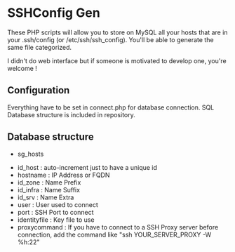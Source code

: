 SSHConfig Gen
================================

These PHP scripts will allow you to store on MySQL all your hosts that are in your .ssh/config (or /etc/ssh/ssh_config).
You'll be able to generate the same file categorized.

I didn't do web interface but if someone is motivated to develop one, you're welcome !


Configuration
-------------------------

Everything have to be set in connect.php for database connection.
SQL Database structure is included in repository.


Database structure
-------------------------

* sg_hosts
- id_host : auto-increment just to have a unique id
- hostname : IP Address or FQDN
- id_zone : Name Prefix
- id_infra : Name Suffix
- id_srv : Name Extra
- user : User used to connect
- port : SSH Port to connect
- identityfile : Key file to use
- proxycommand : If you have to connect to a SSH Proxy server before connection, add the command like "ssh YOUR_SERVER_PROXY -W %h:22"
